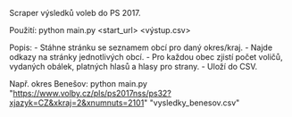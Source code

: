 Scraper výsledků voleb do PS 2017.

Použití: python main.py <start_url> <výstup.csv>

Popis:
    - Stáhne stránku se seznamem obcí pro daný okres/kraj.
    - Najde odkazy na stránky jednotlivých obcí.
    - Pro každou obec zjistí počet voličů, vydaných obálek, platných hlasů a hlasy pro strany.
    - Uloží do CSV.

Např. okres Benešov: python main.py "https://www.volby.cz/pls/ps2017nss/ps32?xjazyk=CZ&xkraj=2&xnumnuts=2101" "vysledky_benesov.csv"
